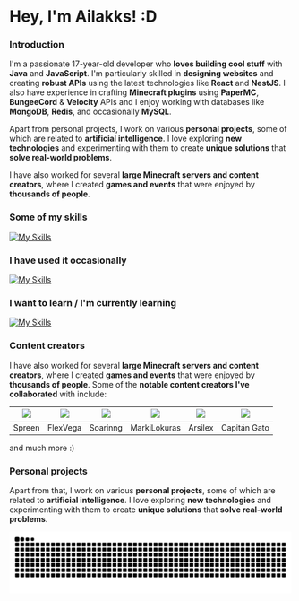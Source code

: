 # **Hey, I'm Ailakks! :D**
### **Introduction**
I'm a passionate 17-year-old developer who **loves building cool stuff** with **Java** and **JavaScript**. I'm particularly skilled in **designing websites** and creating **robust APIs** using the latest technologies like **React** and **NestJS**. I also have experience in crafting **Minecraft plugins** using **PaperMC**, **BungeeCord** & **Velocity** APIs and I enjoy working with databases like **MongoDB**, **Redis**, and occasionally **MySQL**.

Apart from personal projects, I work on various **personal projects**, some of which are related to **artificial intelligence**. I love exploring **new technologies** and experimenting with them to create **unique solutions** that **solve real-world problems**.

I have also worked for several **large Minecraft servers and content creators**, where I created **games and events** that were enjoyed by **thousands of people**.

### **Some of my skills**

[![My Skills](https://skillicons.dev/icons?i=java,js,ts,linux,html,css,react,vue,nextjs,webflow,vite,electron,express,graphql,nestjs,sqlite,mysql,mongo,redis,bots,nginx,cloudflare,grafana,git,nodejs,maven,gradle,gcp,azure,heroku,vscode,idea,postman,codepen,replit&perline=10)](https://skillicons.dev)

### **I have used it occasionally**

[![My Skills](https://skillicons.dev/icons?i=aws,unity,androidstudio,figma,postgres)](https://skillicons.dev)

### **I want to learn / I'm currently learning**

[![My Skills](https://skillicons.dev/icons?i=activitypub,fediverse,astro,tailwind,docker,rabbitmq,firebase,workers,rust,kotlin)](https://skillicons.dev)


### **Content creators**

I have also worked for several **large Minecraft servers and content creators**, where I created **games and events** that were enjoyed by **thousands of people**. Some of the **notable content creators I've collaborated** with include:

| <img src="https://ailakks.com/static/media/spreen.82a95b76dd748b323467.jpg" width='100px' /> |  <img src="https://ailakks.com/static/media/flexvega.8fafc6be0281e2a08fad.jpg" width='100px' /> | <img src="https://ailakks.com/static/media/soarinng.596267bebeade1940134.jpg" width='100px' /> | <img src="https://ailakks.com/static/media/marki_locuras.7e6d5dc47016ab4ac6b6.jpg" width='100px' /> | <img src="https://ailakks.com/static/media/arsilex.e699d5c54a0d5177e9cf.jpg" width='100px' /> | <img src="https://ailakks.com/static/media/capit%C3%A1n_gato.34d0be03b1fe1cb26063.jpg" width='100px' /> |
| ------------ | ------------ | ------------ | ------------ | ------------ | ------------ |
| Spreen | FlexVega | Soarinng | MarkiLokuras | Arsilex | Capitán Gato |

and much more :)

### **Personal projects**

Apart from that, I work on various **personal projects**, some of which are related to **artificial intelligence**. I love exploring **new technologies** and experimenting with them to create **unique solutions** that **solve real-world problems**.

<picture>
  <source media="(prefers-color-scheme: dark)" srcset="https://raw.githubusercontent.com/ailakks/ailakks/output/github-snake-dark.svg" />
  <source media="(prefers-color-scheme: light)" srcset="https://raw.githubusercontent.com/ailakks/ailakks/output/github-snake.svg" />
  <img alt="github-snake" src="https://raw.githubusercontent.com/ailakks/ailakks/output/github-snake.svg" />
</picture>
